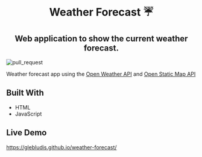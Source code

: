 <p align="center">
    <h1 align="center"> Weather Forecast ☔  </h1>    
</p>

<p align="center">
    <h2 align="center"> Web application to show the current weather forecast.</h2>    
</p>

![pull_request](https://github.com/github/docs/actions/workflows/main.yml/badge.svg?event=pull_request)

Weather forecast app using the [Open Weather API](https://openweathermap.org/api) and [Open Static Map API](https://developer.mapquest.com/documentation/open/static-map-api/v4/)

## Built With

- HTML
- JavaScript


## Live Demo

https://glebludis.github.io/weather-forecast/
